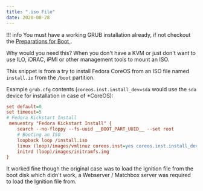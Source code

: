 ```yaml
---
title: ".iso File"
date: 2020-08-28
---
```


!!! info
    You must have a working GRUB installation already, if not checkout the [Preparations for Boot ](../preparations-for-boot-xyz-file.md).

Why would you need this? When you don't have a KVM or just don't want to use ILO, iDRAC, iPMI or other management tools to mount an ISO.

This snippet is from a try to install Fedora CoreOS from an ISO file named `install.io` from the `/boot` partition.

Example `grub.cfg` contents (`coreos.inst.install_dev=sda` would use the `sda` device for installation in case of *CoreOS):

```ini
set default=0
set timeout=5
# Fedora Kickstart Install
 menuentry "Fedora Kickstart Install" {
    search --no-floppy --fs-uuid __BOOT_PART_UUID__ --set root
    # Booting an ISO
    loopback loop /install.iso
    linux (loop)/images/vmlinuz coreos.inst=yes coreos.inst.install_dev=sda coreos.inst.ignition_url=http://example.com/example.ign
    initrd (loop)/images/initramfs.img
}
```

It worked fine though the original case was to load the Ignition file from the boot disk which didn't work, a Webserver / Matchbox server was required to load the Ignition file from.
